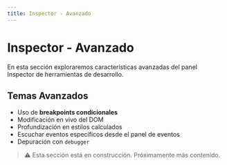 ```yaml
---
title: Inspector - Avanzado
---
```


# Inspector - Avanzado

En esta sección exploraremos características avanzadas del panel Inspector de herramientas de desarrollo.

## Temas Avanzados

- Uso de **breakpoints condicionales**
- Modificación en vivo del DOM
- Profundización en estilos calculados
- Escuchar eventos específicos desde el panel de eventos
- Depuración con `debugger`

> ⚠️ Esta sección está en construcción. Próximamente más contenido.
